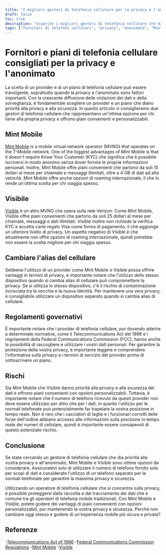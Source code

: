 ```yaml
---
title: "I migliori gestori di telefonia cellulare per la privacy e l'anonimato: Mint Mobile e Visible"
draft: false
toc: true
description: "Scoprite i migliori gestori di telefonia cellulare che danno priorità alla privacy e all'anonimato e imparate perché Mint Mobile e Visible sono ottime opzioni."
tags: ["fornitori di telefoni cellulari", "privacy", "anonimato", "Mint Mobile", "Visibile", "operatore di rete mobile virtuale", "Verifica KYC", "carte regalo", "piani convenienti", "piani personalizzabili", "roaming internazionale", "cambio di alias del cellulare", "regolamenti governativi", "Legge sulle telecomunicazioni del 1996", "Regolamenti FCC", "data privacy", "sicurezza dei dati", "piani di telefonia mobile", "vettori mobili", "reti mobili"]
---
```


# Fornitori e piani di telefonia cellulare consigliati per la privacy e l'anonimato

La scelta di un provider e di un piano di telefonia cellulare può essere travolgente, soprattutto quando la privacy e l'anonimato sono fattori importanti. Con la crescente diffusione delle violazioni dei dati e della sorveglianza, è fondamentale scegliere un provider e un piano che diano priorità alla privacy e alla sicurezza. In questo articolo vi consiglieremo due gestori di telefonia cellulare che rappresentano un'ottima opzione per chi tiene alla propria privacy e offrono piani convenienti e personalizzabili.

## Mint Mobile

[Mint Mobile](https://www.mintmobile.com/) is a mobile virtual network operator (MVNO) that operates on the T-Mobile network. One of the biggest advantages of Mint Mobile is that it doesn't require Know Your Customer (KYC) che significa che è possibile iscriversi in modo anonimo senza dover fornire le proprie informazioni personali. Inoltre, Mint Mobile offre piani convenienti che partono da soli 15 dollari al mese per chiamate e messaggi illimitati, oltre a 4 GB di dati ad alta velocità. Mint Mobile offre anche opzioni di roaming internazionale, il che lo rende un'ottima scelta per chi viaggia spesso.

## Visibile

[Visible](https://www.visible.com/) è un altro MVNO che opera sulla rete Verizon. Come Mint Mobile, Visible offre piani convenienti che partono da soli 25 dollari al mese per chiamate, messaggi e dati illimitati. Visible inoltre non richiede la verifica KYC e accetta carte regalo Visa come forma di pagamento, il che aggiunge un ulteriore livello di privacy. Un aspetto negativo di Visible è che attualmente non offre opzioni di roaming internazionale, quindi potrebbe non essere la scelta migliore per chi viaggia spesso.

## Cambiare l'alias del cellulare

Sebbene l'utilizzo di un provider come Mint Mobile o Visible possa offrire vantaggi in termini di privacy, è importante notare che l'utilizzo dello stesso dispositivo quando si cambia alias di cellulare può compromettere la privacy. Se si utilizza lo stesso dispositivo, c'è il rischio di contaminazione incrociata tra la vecchia e la nuova identità. Per mantenere una vera privacy, è consigliabile utilizzare un dispositivo separato quando si cambia alias di cellulare.

## Regolamenti governativi

È importante notare che i provider di telefonia cellulare, pur dovendo aderire a determinate normative, come il Telecommunications Act del 1996 e i regolamenti della Federal Communications Commission (FCC), hanno anche la possibilità di raccogliere e utilizzare i vostri dati personali. Per garantire la protezione della vostra privacy, è importante leggere e comprendere l'informativa sulla privacy e i termini di servizio del provider prima di sottoscrivere un piano.

## Rischi

Sia Mint Mobile che Visible danno priorità alla privacy e alla sicurezza dei dati e offrono piani convenienti con opzioni personalizzabili. Tuttavia, è importante notare che il numero di telefono ricevuto da questi provider non deve essere utilizzato per altro che per i dati, in quanto l'utilizzo per le normali telefonate può potenzialmente far trapelare la vostra posizione in tempo reale. Non è raro che i cacciatori di taglie e i funzionari corrotti delle forze dell'ordine abbiano accesso alle informazioni sulla posizione in tempo reale dei numeri di cellulare, quindi è importante essere consapevoli di questo potenziale rischio.

## Conclusione

Se state cercando un gestore di telefonia cellulare che dia priorità alla vostra privacy e all'anonimato, Mint Mobile e Visible sono ottime opzioni da considerare. Assicuratevi solo di utilizzare il numero di telefono fornito solo per scopi di dati e considerate l'utilizzo di un telefono separato per le normali telefonate per garantire la massima privacy e sicurezza.

Utilizzando un operatore di telefonia cellulare che si concentra sulla privacy, è possibile proteggersi dalla raccolta e dal tracciamento dei dati che è comune tra gli operatori di telefonia mobile tradizionali. Con Mint Mobile e Visible, potete godere dei vantaggi di piani convenienti con opzioni personalizzabili, pur mantenendo la vostra privacy e sicurezza. Perché non cambiare oggi stesso e godere di un'esperienza mobile più sicura e privata?

## Referenze

-[Telecommunications Act of 1996](https://www.congress.gov/104/plaws/publ104/PLAW-104publ104.pdf)
-[Federal Communications Commission Regulations](https://www.fcc.gov/general/telecommunications-act-1996)
-[Mint Mobile](https://www.mintmobile.com/)
-[Visible](https://www.visible.com/)